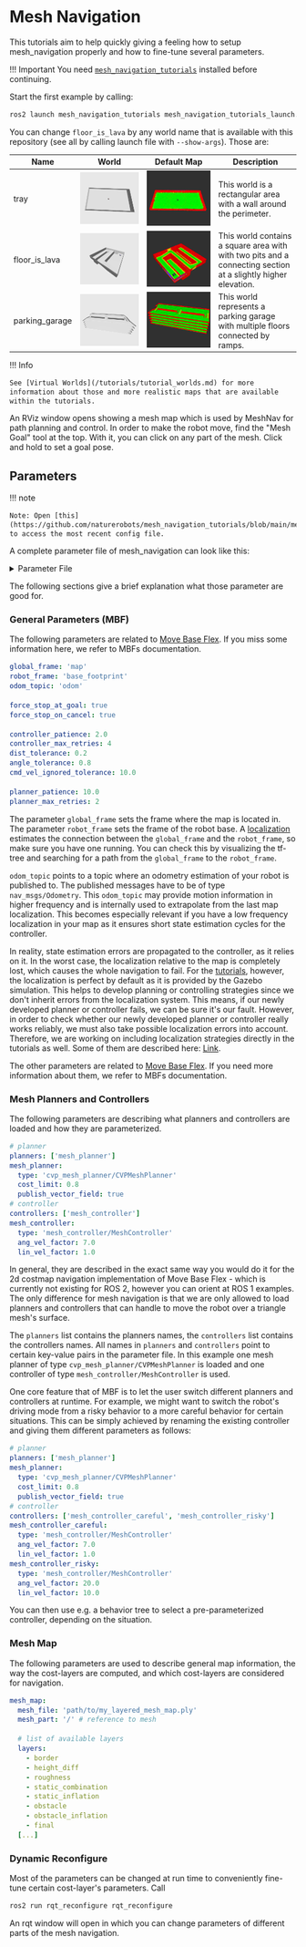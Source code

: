 # Mesh Navigation

This tutorials aim to help quickly giving a feeling how to setup mesh_navigation properly and how to fine-tune several parameters. 

!!! Important
    You need [`mesh_navigation_tutorials`](https://github.com/naturerobots/mesh_navigation_tutorials) installed before continuing.

Start the first example by calling:

```bash
ros2 launch mesh_navigation_tutorials mesh_navigation_tutorials_launch.py world_name:=floor_is_lava
```

You can change `floor_is_lava` by any world name that is available with this repository (see all by calling launch file with `--show-args`). Those are: 

| Name | World | Default Map | Description |
|------|-------|-----|-------------|
| tray | ![tray_world](/media/simple_envs/tray_world.png) | ![tray_map](/media/simple_envs/tray_map.png)| This world is a rectangular area with a wall around the perimeter. |
| floor_is_lava | ![floor_is_lava_world](/media/simple_envs/floor_is_lava_world.png) | ![floor_is_lava_map](/media/simple_envs/floor_is_lava_map.png)| This world contains a square area with with two pits and a connecting section at a slightly higher elevation.
| parking_garage | ![parking_garage_world](/media/simple_envs/parking_garage_world.png) | ![parking_garage_map](/media/simple_envs/parking_garage_map.png)| This world represents a parking garage with multiple floors connected by ramps. |

!!! Info

    See [Virtual Worlds](/tutorials/tutorial_worlds.md) for more information about those and more realistic maps that are available within the tutorials.

An RViz window opens showing a mesh map which is used by MeshNav for path planning and control.
In order to make the robot move, find the "Mesh Goal" tool at the top.
With it, you can click on any part of the mesh.
Click and hold to set a goal pose.

## Parameters

!!! note

    Note: Open [this](https://github.com/naturerobots/mesh_navigation_tutorials/blob/main/mesh_navigation_tutorials/config/mbf_mesh_nav.yaml) to access the most recent config file.

A complete parameter file of mesh_navigation can look like this:

<details>
<summary>
Parameter File
</summary>

```yaml
move_base_flex:
  ros__parameters:
    global_frame: 'map'
    robot_frame: 'base_footprint'
    odom_topic: 'odom'

    use_sim_time: true
    force_stop_at_goal: true
    force_stop_on_cancel: true

    planners: ['mesh_planner']
    mesh_planner:
      type: 'cvp_mesh_planner/CVPMeshPlanner'
      cost_limit: 0.99 # Vertices with costs higher than this value will be avoided. Has to be set *below* the inflation layer inscribed value to avoid obstacles in planning
      publish_vector_field: true

    planner_patience: 10.0
    planner_max_retries: 2
    project_path_onto_mesh: false

    controllers: ['mesh_controller']
    mesh_controller:
      type: 'mesh_controller/MeshController'
      ang_vel_factor: 7.0
      lin_vel_factor: 1.0

    controller_patience: 2.0
    controller_max_retries: 4
    dist_tolerance: 0.2
    angle_tolerance: 0.8
    cmd_vel_ignored_tolerance: 10.0

    mesh_map:
      # input
      # In this examples, `mesh_file` is set dynamically from the launch file. 
      # you can also set it statically:
      # mesh_file: '.../parking_garage.ply'
      mesh_part: '/'
      # storage
      # mesh_working_file: 'parking_garage.h5'
      mesh_working_part: 'mesh'

      # half-edge-mesh implementation
      # pmp (default), lvr
      hem: pmp

      # these are the layers the MeshMap will load into the layer graph
      layers:
        - border 
        - height_diff 
        - roughness 
        - static_combination 
        - static_inflation 
        - obstacle 
        - obstacle_inflation
        - final

      # this sets the layer used for planning and control
      default_layer: 'final'

      height_diff:
        type: 'mesh_layers/HeightDiffLayer'
        combination_weight: 1.0
        threshold: 0.2

      border:
        type: 'mesh_layers/BorderLayer'
        combination_weight: 1.0
        border_cost: 1.0
        threshold: 0.2

      roughness:
        type: 'mesh_layers/RoughnessLayer'
        combination_weight: 1.0
        threshold: 0.8

      static_combination:
        # This layer combines the three input layers by linearly combining vertex costs:
        # -> vertex_cost = layer1.combination_weight * layer1.vertex_cost + layer2.combination_weight * layer2.vertex_cost + ...
        # The input layers' lethal vertices are accumulated in a combined set
        type: 'mesh_layers/AvgCombinationLayer'
        # The `inputs` parameter determines which layers are processed by this layer.
        # If a layer does not process inputs, this parameter can be omitted
        inputs: ['height_diff', 'border', 'roughness']

      static_inflation:
        type: 'mesh_layers/InflationLayer'
        inputs: ['static_combination']
        combination_weight: 1.0
        inflation_radius: 1.5 # outer ring
        inscribed_radius: 0.4 # inner ring
        lethal_value: .inf
        inscribed_value: 1.0
        repulsive_field: false
        cost_scaling_factor: 2.0

      obstacle:
        type: 'mesh_layers/ObstacleLayer'
        combination_weight: 1.0
        robot_height: 0.75
        max_obstacle_dist: 10.0
        topic: 'obstacle_points'

      obstacle_inflation:
        type: 'mesh_layers/InflationLayer'
        inputs: ['obstacle']
        combination_weight: 1.0
        inflation_radius: 1.5 # outer ring
        inscribed_radius: 0.4 # inner ring
        lethal_value: .inf
        inscribed_value: 1.0
        repulsive_field: false
        cost_scaling_factor: 2.0

      final:
        type: 'mesh_layers/MaxCombinationLayer'
        inputs: ['static_inflation', 'obstacle_inflation']

      # An edge cost equals the total costs that are collected along a 
      # triangle's edge by linearly interpolating the combined vertex costs
      # This factor defines the factor that is used for the final edge weight
      # -> edge_weight = edge_length + edge_cost_factor * edge_cost
      # This edge_weight is then passed to the global planner to search for 
      # the best path
      # Note: Set this to 0.0 if you need the shortest path
      edge_cost_factor: 5.0

      # debug function: enable this, for publishing text markers with edge costs
      publish_edge_weights_text: false

      # debug/development function: enable this to log the update times of changing layers to a csv file
      enable_layer_timer: false
```
</details>

The following sections give a brief explanation what those parameter are good for. 

### General Parameters (MBF)

The following parameters are related to [Move Base Flex](https://github.com/naturerobots/move_base_flex).
If you miss some information here, we refer to MBFs documentation.

```yaml
global_frame: 'map'
robot_frame: 'base_footprint'
odom_topic: 'odom'

force_stop_at_goal: true
force_stop_on_cancel: true

controller_patience: 2.0
controller_max_retries: 4
dist_tolerance: 0.2
angle_tolerance: 0.8
cmd_vel_ignored_tolerance: 10.0

planner_patience: 10.0
planner_max_retries: 2
```

The parameter `global_frame` sets the frame where the map is located in.
The parameter `robot_frame` sets the frame of the robot base.
A [localization](/tutorials/localization.md) estimates the connection between the `global_frame` and the `robot_frame`, so make sure you have one running.
You can check this by visualizing the tf-tree and searching for a path from the `global_frame` to the `robot_frame`. 

`odom_topic` points to a topic where an odometry estimation of your robot is published to.
The published messages have to be of type `nav_msgs/Odometry`.
This `odom_topic` may provide motion information in higher frequency and is internally used to extrapolate from the last map localization.
This becomes especially relevant if you have a low frequency localization in your map as it ensures short state estimation cycles for the controller.

In reality, state estimation errors are propagated to the controller, as it relies on it.
In the worst case, the localization relative to the map is completely lost, which causes the whole navigation to fail. 
For the [tutorials](https://github.com/naturerobots/mesh_navigation_tutorials), however, the localization is perfect by default as it is provided by the Gazebo simulation.
This helps to develop planning or controlling strategies since we don't inherit errors from the localization system.
This means, if our newly developed planner or controller fails, we can be sure it's our fault.
However, in order to check whether our newly developed planner or controller really works reliably, we must also take possible localization errors into account.
Therefore, we are working on including localization strategies directly in the tutorials as well.
Some of them are described here: [Link](/tutorials/localization.md).


The other parameters are related to [Move Base Flex](https://github.com/naturerobots/move_base_flex).
If you need more information about them, we refer to MBFs documentation.


### Mesh Planners and Controllers

The following parameters are describing what planners and controllers are loaded and how they are parameterized.

```yaml
# planner
planners: ['mesh_planner']
mesh_planner:
  type: 'cvp_mesh_planner/CVPMeshPlanner'
  cost_limit: 0.8
  publish_vector_field: true
# controller
controllers: ['mesh_controller']
mesh_controller:
  type: 'mesh_controller/MeshController'
  ang_vel_factor: 7.0
  lin_vel_factor: 1.0
```

In general, they are described in the exact same way you would do it for the 2d costmap navigation implementation of Move Base Flex - which is currently not existing for ROS 2, however you can orient at ROS 1 examples.
The only difference for mesh navigation is that we are only allowed to load planners and controllers that can handle to move the robot over a triangle mesh's surface.


The `planners` list contains the planners names, the `controllers` list contains the controllers names.
All names in `planners` and `controllers` point to certain key-value pairs in the parameter file.
In this example one mesh planner of type `cvp_mesh_planner/CVPMeshPlanner` is loaded and one controller of type `mesh_controller/MeshController` is used.

One core feature that of MBF is to let the user switch different planners and controllers at runtime.
For example, we might want to switch the robot's driving mode from a risky behavior to a more careful behavior for certain situations.
This can be simply achieved by renaming the existing controller and giving them different parameters as follows:

```yaml
# planner
planners: ['mesh_planner']
mesh_planner:
  type: 'cvp_mesh_planner/CVPMeshPlanner'
  cost_limit: 0.8
  publish_vector_field: true
# controller
controllers: ['mesh_controller_careful', 'mesh_controller_risky']
mesh_controller_careful:
  type: 'mesh_controller/MeshController'
  ang_vel_factor: 7.0
  lin_vel_factor: 1.0
mesh_controller_risky:
  type: 'mesh_controller/MeshController'
  ang_vel_factor: 20.0
  lin_vel_factor: 10.0
```

You can then use e.g. a behavior tree to select a pre-parameterized controller, depending on the situation.

### Mesh Map

The following parameters are used to describe general map information, the way the cost-layers are computed, and which cost-layers are considered for navigation.


```yaml
mesh_map:
  mesh_file: 'path/to/my_layered_mesh_map.ply'
  mesh_part: '/' # reference to mesh

  # list of available layers
  layers:
    - border
    - height_diff
    - roughness
    - static_combination
    - static_inflation
    - obstacle
    - obstacle_inflation
    - final
  [...]
```

### Dynamic Reconfigure

Most of the parameters can be changed at run time to conveniently fine-tune certain cost-layer's parameters. Call

```bash
ros2 run rqt_reconfigure rqt_reconfigure
```

An rqt window will open in which you can change parameters of different parts of the mesh navigation.

